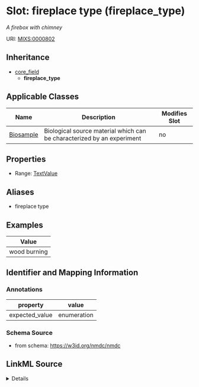 # Slot: fireplace type (fireplace_type)


_A firebox with chimney_



URI: [MIXS:0000802](https://w3id.org/mixs/0000802)




## Inheritance

* [core_field](core_field.md)
    * **fireplace_type**





## Applicable Classes

| Name | Description | Modifies Slot |
| --- | --- | --- |
[Biosample](Biosample.md) | Biological source material which can be characterized by an experiment |  no  |







## Properties

* Range: [TextValue](TextValue.md)



## Aliases


* fireplace type




## Examples

| Value |
| --- |
| wood burning |

## Identifier and Mapping Information





### Annotations

| property | value |
| --- | --- |
| expected_value | enumeration || occurrence | 1 |



### Schema Source


* from schema: https://w3id.org/nmdc/nmdc




## LinkML Source

<details>
```yaml
name: fireplace_type
annotations:
  expected_value:
    tag: expected_value
    value: enumeration
  occurrence:
    tag: occurrence
    value: '1'
description: A firebox with chimney
title: fireplace type
examples:
- value: wood burning
from_schema: https://w3id.org/nmdc/nmdc
aliases:
- fireplace type
rank: 1000
is_a: core field
string_serialization: '[gas burning|wood burning]'
slot_uri: MIXS:0000802
multivalued: false
alias: fireplace_type
domain_of:
- Biosample
range: TextValue

```
</details>